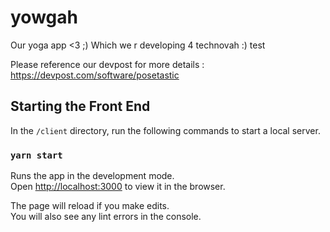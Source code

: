 # yowgah

Our yoga app &lt;3 ;)
Which we r developing 4 technovah :) test

Please reference our devpost for more details : https://devpost.com/software/posetastic

## Starting the Front End

In the `/client` directory, run the following commands to start a local server.

### `yarn start`

Runs the app in the development mode.\
Open [http://localhost:3000](http://localhost:3000) to view it in the browser.

The page will reload if you make edits.\
You will also see any lint errors in the console.
